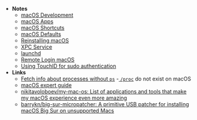 - **Notes**
	- [macOS Development](macOS%20Development.md)
	- [macOS Apps](macOS%20Apps.md)
	- [macOS Shortcuts](macOS%20Shortcuts.md)
	- [macOS Defaults](macOS%20Defaults.md)
	- [Reinstalling macOS](Reinstalling%20macOS.md)
	- [XPC Service](XPC%20Service.md)
	- [launchd](launchd.md)
	- [Remote Login macOS](Remote%20Login%20macOS.md)
	- [Using TouchID for sudo authentication](Using%20TouchID%20for%20sudo%20authentication.md)
- **Links**
	- [Fetch info about processes without `ps`](https://developer.apple.com/library/archive/documentation/System/Conceptual/ManPages_iPhoneOS/man3/sysctl.3.html)
		-[ `/proc`](https://tldp.org/LDP/Linux-Filesystem-Hierarchy/html/proc.html) do not exist on macOS
	- [macOS expert guide](https://gambala.notion.site/macOS-expert-guide-47546dd2d9ca482fa013032bcfb58cee)
	- [nikitavoloboev/my-mac-os: List of applications and tools that make my macOS experience even more amazing](https://github.com/nikitavoloboev/my-mac-os)
	- [barrykn/big-sur-micropatcher: A primitive USB patcher for installing macOS Big Sur on unsupported Macs](https://github.com/barrykn/big-sur-micropatcher)
